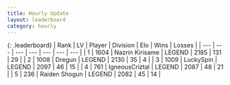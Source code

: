 ```yaml
---
title: Hourly Update
layout: leaderboard
category: hourly
---
```


{: .leaderboard}
| Rank | LV | Player | Division | Elo | Wins | Losses |
| --- | --- | --- | --- | --- | --- | --- |
| <span data-change="0">1</span> | 1604 | <span title="ID: 315148">Nazrin Kirisame</span> | LEGEND | <span data-change="0">2185</span> | <span data-change="0">131</span> | <span data-change="0">29</span> |
| <span data-change="0">2</span> | 1008 | <span title="ID: 337810">Dregun</span> | LEGEND | <span data-change="0">2130</span> | <span data-change="0">35</span> | <span data-change="0">4</span> |
| <span data-change="0">3</span> | 1009 | <span title="ID: 498412">LuckySpin</span> | LEGEND | <span data-change="0">2097</span> | <span data-change="0">46</span> | <span data-change="0">15</span> |
| <span data-change="0">4</span> | 761 | <span title="ID: 69018">IgneousCriztal</span> | LEGEND | <span data-change="0">2087</span> | <span data-change="0">48</span> | <span data-change="0">21</span> |
| <span data-change="0">5</span> | 236 | <span title="ID: 573202">Raiden Shogun</span> | LEGEND | <span data-change="-3">2082</span> | <span data-change="1">45</span> | <span data-change="1">14</span> |